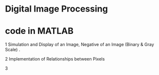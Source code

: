 # Digital Image Processing
# code in MATLAB 
1 Simulation and Display of an Image, Negative of an Image (Binary & Gray Scale) .

2 Implementation of Relationships between Pixels

3 
